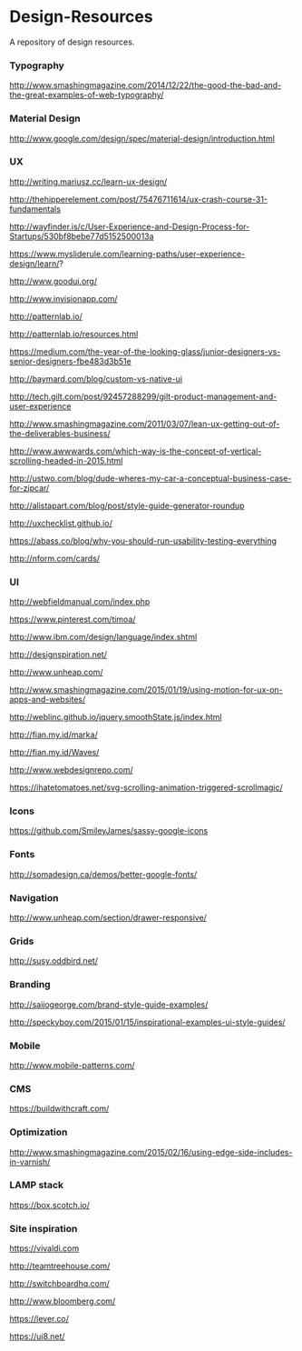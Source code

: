 Design-Resources
================

A repository of design resources.

<h3>Typography</h3>

http://www.smashingmagazine.com/2014/12/22/the-good-the-bad-and-the-great-examples-of-web-typography/

<h3>Material Design</h3>

http://www.google.com/design/spec/material-design/introduction.html

<h3>UX</h3>

http://writing.mariusz.cc/learn-ux-design/

http://thehipperelement.com/post/75476711614/ux-crash-course-31-fundamentals

http://wayfinder.is/c/User-Experience-and-Design-Process-for-Startups/530bf8bebe77d5152500013a

https://www.mysliderule.com/learning-paths/user-experience-design/learn/?

http://www.goodui.org/

http://www.invisionapp.com/

http://patternlab.io/

http://patternlab.io/resources.html

https://medium.com/the-year-of-the-looking-glass/junior-designers-vs-senior-designers-fbe483d3b51e

http://baymard.com/blog/custom-vs-native-ui

http://tech.gilt.com/post/92457288299/gilt-product-management-and-user-experience

http://www.smashingmagazine.com/2011/03/07/lean-ux-getting-out-of-the-deliverables-business/

http://www.awwwards.com/which-way-is-the-concept-of-vertical-scrolling-headed-in-2015.html

http://ustwo.com/blog/dude-wheres-my-car-a-conceptual-business-case-for-zipcar/

http://alistapart.com/blog/post/style-guide-generator-roundup

http://uxchecklist.github.io/

https://abass.co/blog/why-you-should-run-usability-testing-everything

http://nform.com/cards/

<h3>UI</h3>

http://webfieldmanual.com/index.php

https://www.pinterest.com/timoa/

http://www.ibm.com/design/language/index.shtml

http://designspiration.net/

http://www.unheap.com/

http://www.smashingmagazine.com/2015/01/19/using-motion-for-ux-on-apps-and-websites/

http://weblinc.github.io/jquery.smoothState.js/index.html

http://fian.my.id/marka/

http://fian.my.id/Waves/

http://www.webdesignrepo.com/

https://ihatetomatoes.net/svg-scrolling-animation-triggered-scrollmagic/

<h3>Icons</h3>

https://github.com/SmileyJames/sassy-google-icons

<h3>Fonts</h3>

http://somadesign.ca/demos/better-google-fonts/

<h3>Navigation</h3>

http://www.unheap.com/section/drawer-responsive/

<h3>Grids</h3>

http://susy.oddbird.net/

<h3>Branding</h3>

http://saijogeorge.com/brand-style-guide-examples/

http://speckyboy.com/2015/01/15/inspirational-examples-ui-style-guides/

<h3>Mobile</h3>

http://www.mobile-patterns.com/

<h3>CMS</h3>

https://buildwithcraft.com/

<h3>Optimization</h3>

http://www.smashingmagazine.com/2015/02/16/using-edge-side-includes-in-varnish/

<h3>LAMP stack</h3>

https://box.scotch.io/

<h3>Site inspiration</h3>

https://vivaldi.com

http://teamtreehouse.com/

http://switchboardhq.com/

http://www.bloomberg.com/

https://lever.co/

https://ui8.net/


